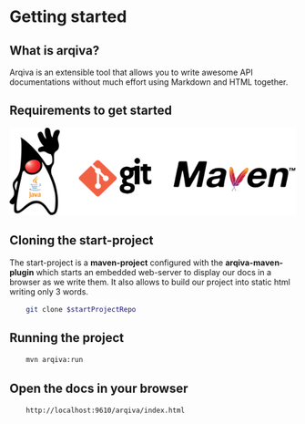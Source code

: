 # __Getting started__

## What is arqiva?

Arqiva is an extensible tool that allows you to write awesome API documentations without much effort using Markdown and HTML together.


## Requirements to get started

  ![Git](../../assets/img/joined.png)
    
## Cloning the start-project
The start-project is a __maven-project__ configured with the __arqiva-maven-plugin__ which starts an
embedded web-server to display our docs in a browser as we write them. It also allows to build our project into
static html writing only 3 words.
```bash
    git clone $startProjectRepo
```


## Running the project
```bash
    mvn arqiva:run
```



## Open the docs in your browser
```bash
    http://localhost:9610/arqiva/index.html
```
